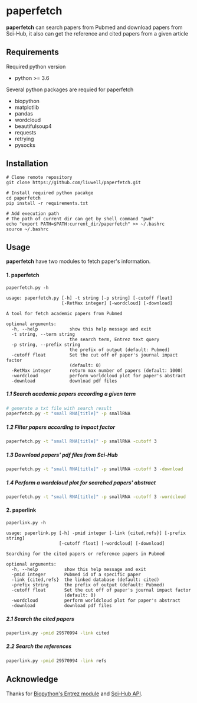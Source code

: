 #  paperfetch
  
**paperfetch** can search papers from Pubmed and download papers from Sci-Hub, it also can get the reference and cited papers from a given article
  
##  Requirements
  
  
Required python version
  
* python >= 3.6
  
Several python packages are requied for paperfetch
  
* biopython  
* matplotlib  
* pandas  
* wordcloud  
* beautifulsoup4  
* requests  
* retrying  
* pysocks  
  
##  Installation
  
  
```{bash}
# Clone remote repository
git clone https://github.com/liuwell/paperfetch.git
  
# Install required python pacakge
cd paperfetch
pip install -r requirements.txt
  
# Add execution path
# The path of current dir can get by shell command "pwd"
echo "export PATH=$PATH:current_dir/paperfetch" >> ~/.bashrc
source ~/.bashrc
```
  
##  Usage
  
  
**paperfetch** have two modules to fetch paper's information.
  
####  1. paperfetch
  
  
```bash{code_chunk_offset=0,
paperfetch.py -h
```

```
usage: paperfetch.py [-h] -t string [-p string] [-cutoff float]
                     [-RetMax integer] [-wordcloud] [-download]

A tool for fetch academic papers from Pubmed

optional arguments:
  -h, --help            show this help message and exit
  -t string, --term string
                        the search term, Entrez text query
  -p string, --prefix string
                        the prefix of output (default: Pubmed)
  -cutoff float         Set the cut off of paper's journal impact factor
                        (default: 0)
  -RetMax integer       return max number of papers (default: 1000)
  -wordcloud            perform worldcloud plot for paper's abstract
  -download             download pdf files
```

  
#####  1.1 Search academic papers according a given term
  
  
```bash
# generate a txt file with search result
paperfetch.py -t "small RNA[title]" -p smallRNA
```
  
#####  1.2 Filter papers according to impact factor
  
  
```bash
paperfetch.py -t "small RNA[title]" -p smallRNA -cutoff 3
```
  
#####  1.3 Download papers' pdf files from Sci-Hub
  
  
```bash
paperfetch.py -t "small RNA[title]" -p smallRNA -cutoff 3 -download
```
  
#####  1.4 Perform a wordcloud plot for searched papers' abstract
  
  
```bash
paperfetch.py -t "small RNA[title]" -p smallRNA -cutoff 3 -wordcloud
```
  
####  2. paperlink
  
  
```bash{code_chunk_offset=1,
paperlink.py -h
```

```
usage: paperlink.py [-h] -pmid integer [-link {cited,refs}] [-prefix string]
                    [-cutoff float] [-wordcloud] [-download]

Searching for the cited papers or reference papers in Pubmed

optional arguments:
  -h, --help          show this help message and exit
  -pmid integer       Pubmed id of a specific paper
  -link {cited,refs}  the linked database (default: cited)
  -prefix string      the prefix of output (default: Pubmed)
  -cutoff float       Set the cut off of paper's journal impact factor
                      (default: 0)
  -wordcloud          perform worldcloud plot for paper's abstract
  -download           download pdf files
```

  
#####  2.1 Search the cited papers
  
  
```bash
paperlink.py -pmid 29570994 -link cited
```
  
#####  2.2 Search the references
  
  
```bash
paperlink.py -pmid 29570994 -link refs
```
  
##  Acknowledge
  
  
Thanks for [Biopython's Entrez module](http://biopython.org/DIST/docs/tutorial/Tutorial.html#sec139 ) and [Sci-Hub API](https://github.com/zaytoun/scihub.py ).
  
